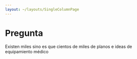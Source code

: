 ```yaml
---
layout: ~/layouts/SingleColumnPage
---
```

# Pregunta

Existen miles sino es que cientos de miles de planos e ideas de equipamiento
 médico

